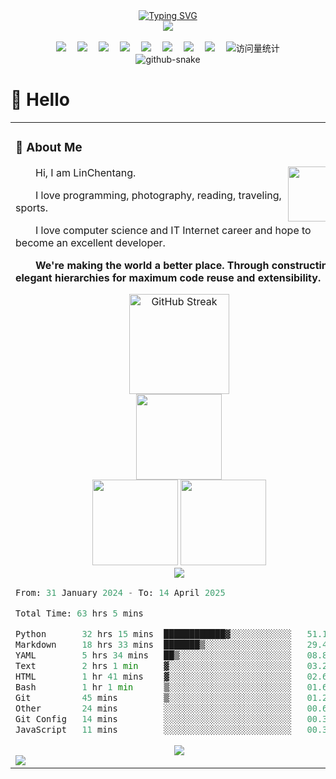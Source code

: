 <div align="center">
  
  <!-- dynamic typing effect 动态打字效果 -->
  <div>
    <a href="https://git.io/typing-svg">
      <img src="https://readme-typing-svg.demolab.com?font=Fira+Code&pause=1000&width=435&lines=LinChentang%E5%90%8C%E5%AD%A6%E7%A5%9D%E6%82%A8%E4%BB%8A%E5%A4%A9%E6%84%89%E5%BF%AB!&center=true&size=27" alt="Typing SVG" />
    </a>
  </div>

  <!-- knock code pictures 敲代码的图片 -->
  <picture>
    <source media="(prefers-color-scheme: dark)" srcset="https://cdn.jsdelivr.net/gh/LinChentang/LinChentang/assets/images/coding.gif" />
    <!-- <source media="(prefers-color-scheme: light)" srcset="https://cdn.jsdelivr.net/gh/LinChentang/LinChentang/assets/images/developer.svg" height="225px" /> -->
    <img src="https://cdn.jsdelivr.net/gh/LinChentang/LinChentang/assets/images/coding.gif" />
  </picture>

  <!-- for beauty 留个空行好看点 -->
  <div>&nbsp;</div>
  
  <!-- profile logo 个人资料徽标 -->
  <div>
    <a href="https://www.instagram.com/lin_chentang"><img src="https://img.shields.io/badge/Instagram-Ins-8134AF" /></a>&emsp;
    <a href="https://x.com/linchentang23"><img src="https://img.shields.io/badge/X-推特-black" /></a>&emsp;
    <a href="https://www.youtube.com/feed/you"><img src="https://img.shields.io/badge/YouTube-油管-c32136" /></a>&emsp;
    <a href="https://linchentang.top/wechat_qrcode"><img src="https://img.shields.io/badge/WeChat-微信-07c160" /></a>&emsp;
    <a href="https://www.xiaohongshu.com/user/profile/66a673f5000000001d023fdb"><img src="https://img.shields.io/badge/Redbook-小红书-ff0077" /></a>&emsp;
    <a href="https://space.bilibili.com/346629528?spm_id_from=333.1007.0.0"><img src="https://img.shields.io/badge/Bilibili-B站-ff69b4" /></a>&emsp;
    <a href="https://blog.csdn.net/weixin_64266899?spm=1011.2124.3001.5343"><img src="https://img.shields.io/badge/CSDN-论坛-c32136" /></a>&emsp;
    <a href="https://www.zhihu.com/people/yu-chen-63-69-85"><img src="https://img.shields.io/badge/Zhihu-知乎-blue" /></a>&emsp;
    <!-- visitor statistics logo 访问量统计徽标 -->
    <img src="https://komarev.com/ghpvc/?username=LinChentang&label=Views&color=0e75b6&style=flat" alt="访问量统计" />
  </div>

  <!-- Snake Code Contribution Map 贪吃蛇代码贡献图 -->
  <picture>
    <source media="(prefers-color-scheme: dark)" srcset="https://cdn.jsdelivr.net/gh/LinChentang/LinChentang/profile-snake-contrib/github-contribution-grid-snake-dark.svg" />
    <source media="(prefers-color-scheme: light)" srcset="https://cdn.jsdelivr.net/gh/LinChentang/LinChentang/profile-snake-contrib/github-contribution-grid-snake.svg" />
    <img alt="github-snake" src="https://cdn.jsdelivr.net/gh/LinChentang/LinChentang/profile-snake-contrib/github-contribution-grid-snake-dark.svg" />
  </picture>

</div>

#  🙋 Hello

<table>
  
<tr><td>

</div>

### 🤺 About Me

<img align="right" width="88" src="https://cdn.jsdelivr.net/gh/LinChentang/LinChentang/assets/images/steven.png" />

<p>&emsp;&emsp;Hi, I am LinChentang.</p>
<p>&emsp;&emsp;I love programming, photography, reading, traveling, sports.</p>
<p>&emsp;&emsp;I love computer science and IT Internet career and hope to become an excellent developer.</p>
<p><strong>&emsp;&emsp;We're making the world a better place. Through constructing elegant hierarchies for maximum code reuse and extensibility.</strong></p>
</div>

<!-- github-readme-streak-stats 连续提交代码天数记录 -->
<div align="center">
   <img height=160 align="center" src="https://github-readme-streak-stats-eight.vercel.app/?user=LinChentang&theme=dracula&hide_border=true&mode=weekly&card_width=475" alt="GitHub Streak" />
</div>

<!-- spotify -->
<div align="center">
    <img height="137px" src="https://spotify-github-profile.kittinanx.com/api/view.svg?uid=31kzkpxppwjav27eiluyjthgz6ii&redirect=true][https://spotify-github-profile.kittinanx.com/api/view.svg?uid=31kzkpxppwjav27eiluyjthgz6ii&cover_image=true&theme=novatorem&show_offline=true&background_color=121212&interchange=true&bar_color=53b14f&bar_color_cover=true" />
</div>

<!-- ########################################## 分割 

<!-- GitHub 数据统计 -->
<div align="center">
    <img height="137px" src="https://github-readme-stats-git-masterrstaa-rickstaa.vercel.app/api?username=LinChentang&hide_title=false&hide_border=true&show_icons=true&line_height=21&text_color=000&icon_color=000&bg_color=0,ea6161,ffc64d,fffc4d,52fa5a&theme=graywhite" />
    <img height="137px" src="https://github-readme-stats-git-masterrstaa-rickstaa.vercel.app/api/top-langs/?username=LinChentang&hide_title=false&hide_border=true&layout=compact&langs_count=6&text_color=000&icon_color=fff&bg_color=0,52fa5a,4dfcff,c64dff&theme=graywhite" />
</div>

<!-- GitHub 奖杯🏆 -->
<div align="center">
  <img  src="https://github-profile-trophy.vercel.app/?username=LinChentang&theme=discord&row=1&column=-1&no-frame=true&no-bg=true" />
</div>

<!--START_SECTION:waka-->

```python
From: 31 January 2024 - To: 14 April 2025

Total Time: 63 hrs 5 mins

Python       32 hrs 15 mins  ████████████▓░░░░░░░░░░░░   51.14 %
Markdown     18 hrs 33 mins  ███████▒░░░░░░░░░░░░░░░░░   29.43 %
YAML         5 hrs 34 mins   ██▒░░░░░░░░░░░░░░░░░░░░░░   08.84 %
Text         2 hrs 1 min     ▓░░░░░░░░░░░░░░░░░░░░░░░░   03.20 %
HTML         1 hr 41 mins    ▓░░░░░░░░░░░░░░░░░░░░░░░░   02.68 %
Bash         1 hr 1 min      ▒░░░░░░░░░░░░░░░░░░░░░░░░   01.62 %
Git          45 mins         ▒░░░░░░░░░░░░░░░░░░░░░░░░   01.20 %
Other        24 mins         ░░░░░░░░░░░░░░░░░░░░░░░░░   00.64 %
Git Config   14 mins         ░░░░░░░░░░░░░░░░░░░░░░░░░   00.38 %
JavaScript   11 mins         ░░░░░░░░░░░░░░░░░░░░░░░░░   00.31 %
```

<!--END_SECTION:waka-->

<!-- GitHub Activity Graph GitHub 活动图 -->
<div align="center">
    <img src="https://github-readme-activity-graph.vercel.app/graph?username=LinChentang&theme=github" />
</div>

<!-- profile-3d-contrib 3D贡献图-->
<picture>
  <source media="(prefers-color-scheme: dark)" srcset="https://cdn.jsdelivr.net/gh/LinChentang/LinChentang/profile-3d-contrib/profile-night-rainbow.svg" />
  <source media="(prefers-color-scheme: light)" srcset="https://cdn.jsdelivr.net/gh/LinChentang/LinChentang/profile-3d-contrib/profile-gitblock.svg" />
  <img src="https://cdn.jsdelivr.net/gh/LinChentang/LinChentang/profile-3d-contrib/profile-night-rainbow.svg" />
</picture>

</div>

</td></tr>
